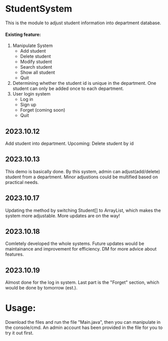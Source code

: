 # StudentSystem
This is the module to adjust student information into department database.
#### Existing feature:
1. Manipulate System
    - Add student
    - Delete student
    - Modify student
    - Search student
    - Show all student
    - Quit
2. Determining whether the student id is unique in the department. One student can only be added once to each department.
3. User login system 
    - Log in
    - Sign up
    - Forget (coming soon)
    - Quit

## 2023.10.12
Add student into department. Upcoming: Delete student by id
## 2023.10.13
This demo is basically done. By this system, admin can adjust(add/delete) student from a department. Minor adjustions could be multified based on practical needs.
## 2023.10.17
Updating the method by switching Student[] to ArrayList<Student>, which makes the system more adjustable. More updates are on the way!
## 2023.10.18
Comletely developed the whole systems. Future updates would be maintainance and improvement for efficiency. DM for more advice about features.
## 2023.10.19
Almost done for the log in system. Last part is the "Forget" section, which would be done by tomorrow (est.).
# Usage:
Download the files and run the file "Main.java", then you can manipulate in the console/cmd. An admin account has been provided in the file for you to try it out first.
